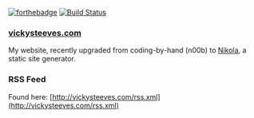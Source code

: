 [![forthebadge](http://forthebadge.com/images/badges/contains-cat-gifs.svg)](http://forthebadge.com) [![Build Status](https://travis-ci.org/VickySteeves/personal-website.svg?branch=master)](https://travis-ci.org/VickySteeves/personal-website)

### [vickysteeves.com](http://vickysteeves.com)

My website, recently upgraded from coding-by-hand (n00b) to [Nikola](https://getnikola.com/), a static site generator.

### RSS Feed
Found here: [http://vickysteeves.com/rss.xml](http://vickysteeves.com/rss.xml)
